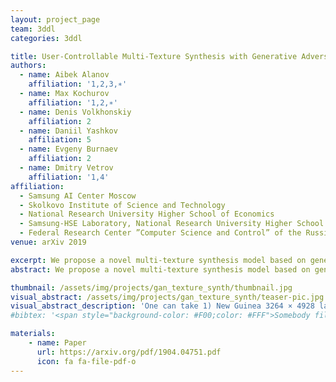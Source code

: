 ```yaml
---
layout: project_page
team: 3ddl
categories: 3ddl

title: User-Controllable Multi-Texture Synthesis with Generative Adversarial Networks
authors:
  - name: Aibek Alanov
    affiliation: '1,2,3,∗'
  - name: Max Kochurov
    affiliation: '1,2,∗'
  - name: Denis Volkhonskiy
    affiliation: 2
  - name: Daniil Yashkov
    affiliation: 5
  - name: Evgeny Burnaev
    affiliation: 2
  - name: Dmitry Vetrov
    affiliation: '1,4'
affiliation:
  - Samsung AI Center Moscow
  - Skolkovo Institute of Science and Technology
  - National Research University Higher School of Economics
  - Samsung-HSE Laboratory, National Research University Higher School of Economics
  - Federal Research Center ”Computer Science and Control” of the Russian Academy of Sciences
venue: arXiv 2019

excerpt: We propose a novel multi-texture synthesis model based on generative adversarial networks (GANs) with a user-controllable mechanism. The user control ability allows us to explicitly specify the texture which should be generated by the model. This property follows from using an encoder part which learns a latent representation for each texture from the dataset.
abstract: We propose a novel multi-texture synthesis model based on generative adversarial networks (GANs) with a user-controllable mechanism. The user control ability allows to explicitly specify the texture which should be generated by the model. This property follows from using an encoder part which learns a latent representation for each texture from the dataset. To ensure a dataset coverage, we use an adversarial loss function that penalizes for incorrect reproductions of a given texture. In experiments, we show that our model can learn descriptive texture manifolds for large data sets and from raw data such as a collection of high-resolution photos. Moreover, we apply our method to produce 3D textures and show that it outperforms existing baselines.

thumbnail: /assets/img/projects/gan_texture_synth/thumbnail.jpg
visual_abstract: /assets/img/projects/gan_texture_synth/teaser-pic.jpg
visual_abstract_description: 'One can take 1) New Guinea 3264 × 4928 landscape photo, learn 2) a manifold of 2D texture embeddings for this photo, visualize 3) texture map for the image and perform 4) texture detection for a patch using distances between learned embeddings'
#bibtex: '<span style="background-color: #F00;color: #FFF">Somebody fill this with bibtex when it is published'

materials:
    - name: Paper
      url: https://arxiv.org/pdf/1904.04751.pdf
      icon: fa fa-file-pdf-o
---
```


